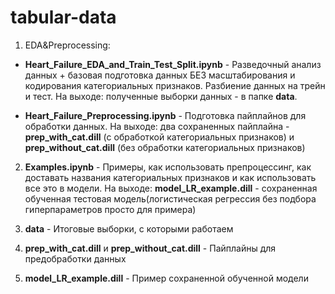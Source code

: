 # tabular-data
1. EDA&Preprocessing:
  * **Heart_Failure_EDA_and_Train_Test_Split.ipynb** - Разведочный анализ данных + базовая подготовка данных БЕЗ масштабирования и кодирования категориальных признаков. 
  Разбиение данных на трейн и тест. 
  На выходе: полученные выборки данных - в папке **data**.

  * **Heart_Failure_Preprocessing.ipynb** - Подготовка пайплайнов для обработки данных. 
  На выходе: два сохраненных пайплайна - **prep_with_cat.dill** (с обработкой категориальных признаков) и **prep_without_cat.dill** (без обработки категориальных признаков)

2. **Examples.ipynb** - Примеры, как использовать препроцессинг, как доставать названия категориальных признаков и как использовать все это в модели. 
На выходе: **model_LR_example.dill** - сохраненная обученная тестовая модель(логистическая регрессия без подбора гиперпараметров просто для примера)

3. **data** - Итоговые выборки, с которыми работаем
4. **prep_with_cat.dill** и **prep_without_cat.dill** - Пайплайны для предобработки данных
5. **model_LR_example.dill** - Пример сохраненной обученной модели
